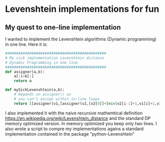 # Levenshtein implementations for fun
## My quest to one-line implementation
I wanted to implement the Levenshtein algorithms (Dynamic programming) in one line.
Here it is:

```python
##############################################
# My sick implementation Levenshtein distance
# Dynamic Programming in one line
##############################################
def assigner(a,b):
	a[:]=b[:]
	return a

def mySickLevenshtein(a,b):
	# Depends on assigner() as
	# you can't assign within in-line loops
	return [[assigner(v1,[assigner(v2,[v2[0]]+[min(v2[i-1]+1,v1[i]+1,v1[i-1]+(b[i-1]!=a[v2[0]-1])) for i in range(1,len(b)+1)]) for i in range(1,len(b)+1)][-1]) for v2 in [[i]+[0 for i in range(0,len(b)+1)][1:] for i in range(1,len(a)+1)]] for v1 in [list(range(0,len(b)+1))]][-1][-1][-1]
```

I also implemented it with the naive recursive mathemtical definition https://en.wikipedia.org/wiki/Levenshtein_distance and the standard DP memory optimized version. In memory optimized you keep only two lines. I also wrote a script to compre my implementations agains a standard implementation contained in the package "python-Levenshtein"
